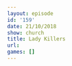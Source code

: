```yaml
---
layout: episode
id: '159'
date: 21/10/2018
show: church
title: Lady Killers
url: 
games: []
---
```


